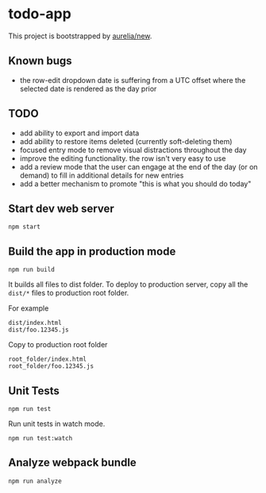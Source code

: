 # todo-app

This project is bootstrapped by [aurelia/new](https://github.com/aurelia/new).

## Known bugs

- the row-edit dropdown date is suffering from a UTC offset where the selected date is rendered as the day prior

## TODO

- add ability to export and import data
- add ability to restore items deleted (currently soft-deleting them)
- focused entry mode to remove visual distractions throughout the day
- improve the editing functionality. the row isn't very easy to use
- add a review mode that the user can engage at the end of the day (or on demand) to fill in additional details for new entries
- add a better mechanism to promote "this is what you should do today"

## Start dev web server

    npm start

## Build the app in production mode

    npm run build

It builds all files to dist folder. To deploy to production server, copy all the `dist/*` files to production root folder.

For example

```
dist/index.html
dist/foo.12345.js
```

Copy to production root folder

```
root_folder/index.html
root_folder/foo.12345.js
```

## Unit Tests

    npm run test

Run unit tests in watch mode.

    npm run test:watch

## Analyze webpack bundle

    npm run analyze

